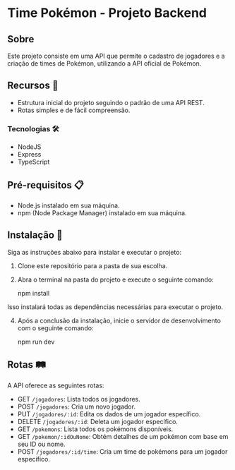 # Time Pokémon - Projeto Backend

## Sobre
Este projeto consiste em uma API que permite o cadastro de jogadores e a criação de times de Pokémon, utilizando a API oficial de Pokémon.

## Recursos 🚀
- Estrutura inicial do projeto seguindo o padrão de uma API REST.
- Rotas simples e de fácil compreensão.

### Tecnologias 🛠️
- NodeJS
- Express
- TypeScript

## Pré-requisitos 📋
- Node.js instalado em sua máquina.
- npm (Node Package Manager) instalado em sua máquina.

## Instalação 🔧
Siga as instruções abaixo para instalar e executar o projeto:

1. Clone este repositório para a pasta de sua escolha.
2. Abra o terminal na pasta do projeto e execute o seguinte comando:

   npm install
   
Isso instalará todas as dependências necessárias para executar o projeto.

4. Após a conclusão da instalação, inicie o servidor de desenvolvimento com o seguinte comando:

    npm run dev
   
## Rotas 🛤️
A API oferece as seguintes rotas:

- GET `/jogadores`: Lista todos os jogadores.
- POST `/jogadores`: Cria um novo jogador.
- PUT `/jogadores/:id`: Edita os dados de um jogador específico.
- DELETE `/jogadores/:id`: Deleta um jogador específico.
- GET `/pokemons`: Lista todos os pokémons disponíveis.
- GET `/pokemon/:idOuNome`: Obtém detalhes de um pokémon com base em seu ID ou nome.
- POST `/jogadores/:id/time`: Cria um time de pokémons para um jogador específico.

